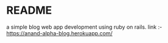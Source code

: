 # README

a simple blog web app development using ruby on rails.
link :- https://anand-alpha-blog.herokuapp.com/
